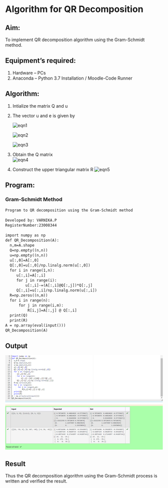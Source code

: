 # Algorithm for QR Decomposition
## Aim:
To implement QR decomposition algorithm using the Gram-Schmidt method.
## Equipment’s required:
1.	Hardware – PCs
2.	Anaconda – Python 3.7 Installation / Moodle-Code Runner
## Algorithm:
1.	Intialize the matrix Q and u
2.	The vector u and e is given by

    ![eqn1](./ex4.jpg)

    ![eqn2](./ex6.jpg)

    ![eqn3](./ex3.jpg)

3.	Obtain the Q matrix   
    ![eqn4](./ex1.jpg)
4.	Construct the upper triangular matrix R
    ![eqn5](./ex2.jpg)



## Program:
### Gram-Schmidt Method
```
Program to QR decomposition using the Gram-Schmidt method

Developed by: VARNIKA.P
RegisterNumber:23008344 

import numpy as np
def QR_Decomposition(A):
  n,m=A.shape
  Q=np.empty((n,n))
  u=np.empty((n,n))
  u[:,0]=A[:,0]
  Q[:,0]=u[:,0]/np.linalg.norm(u[:,0])
  for i in range(1,n):
     u[:,i]=A[:,i]
     for j in range(i):
         u[:,i]-=(A[:,i]@Q[:,j])*Q[:,j]
     Q[:,i]=u[:,i]/np.linalg.norm(u[:,i])
  R=np.zeros((n,m))
  for i in range(n):
      for j in range(i,m):
          R[i,j]=A[:,j] @ Q[:,i]
  print(Q)
  print(R)
A = np.array(eval(input()))
QR_Decomposition(A)

```

## Output

![Alt text](image.png)



## Result
Thus the QR decomposition algorithm using the Gram-Schmidt process is written and verified the result.